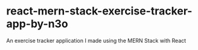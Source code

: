 # react-mern-stack-exercise-tracker-app-by-n3o
An exercise tracker application I made using the MERN Stack with React
